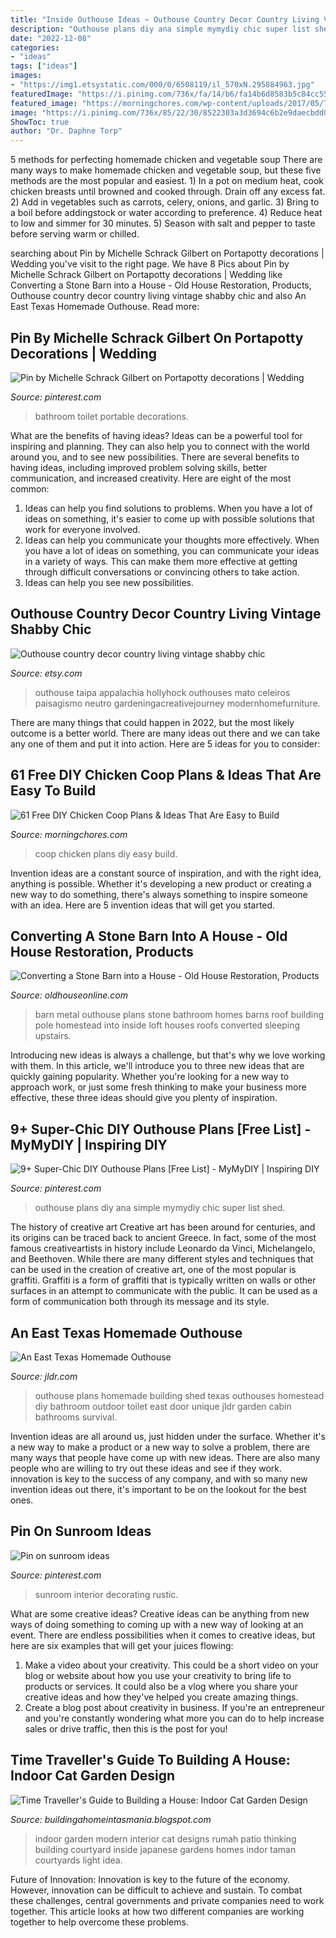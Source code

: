 ```yaml
---
title: "Inside Outhouse Ideas ~ Outhouse Country Decor Country Living Vintage Shabby Chic"
description: "Outhouse plans diy ana simple mymydiy chic super list shed"
date: "2022-12-08"
categories:
- "ideas"
tags: ["ideas"]
images:
- "https://img1.etsystatic.com/000/0/6508119/il_570xN.295884963.jpg"
featuredImage: "https://i.pinimg.com/736x/fa/14/b6/fa14b6d8583b5c84cc55154eaf208a0b.jpg"
featured_image: "https://morningchores.com/wp-content/uploads/2017/05/The-Poop-Coop.jpg"
image: "https://i.pinimg.com/736x/85/22/30/8522303a3d3694c6b2e9daecbdd0cdd3.jpg"
ShowToc: true
author: "Dr. Daphne Torp"
---
```



5 methods for perfecting homemade chicken and vegetable soup
There are many ways to make homemade chicken and vegetable soup, but these five methods are the most popular and easiest. 1) In a pot on medium heat, cook chicken breasts until browned and cooked through. Drain off any excess fat. 2) Add in vegetables such as carrots, celery, onions, and garlic. 3) Bring to a boil before addingstock or water according to preference. 4) Reduce heat to low and simmer for 30 minutes. 5) Season with salt and pepper to taste before serving warm or chilled.

	

		
searching about Pin by Michelle Schrack Gilbert on Portapotty decorations | Wedding you've visit to the right page. We have 8 Pics about Pin by Michelle Schrack Gilbert on Portapotty decorations | Wedding like Converting a Stone Barn into a House - Old House Restoration, Products, Outhouse country decor country living vintage shabby chic and also An East Texas Homemade Outhouse. Read more:
		
    
## Pin By Michelle Schrack Gilbert On Portapotty Decorations | Wedding

<img loading=lazy src="https://i.pinimg.com/736x/fa/14/b6/fa14b6d8583b5c84cc55154eaf208a0b.jpg" onerror="this.onerror=null;this.src='https://tse3.mm.bing.net/th?id=OIP.yo6owNqPE6YO8r8Ry9OH_AHaJ4&amp;pid=15.1';" alt="Pin by Michelle Schrack Gilbert on Portapotty decorations | Wedding">

_Source: pinterest.com_

>bathroom toilet portable decorations. 

	

What are the benefits of having ideas?
Ideas can be a powerful tool for inspiring and planning. They can also help you to connect with the world around you, and to see new possibilities. There are several benefits to having ideas, including improved problem solving skills, better communication, and increased creativity. Here are eight of the most common: 
1. Ideas can help you find solutions to problems. When you have a lot of ideas on something, it's easier to come up with possible solutions that work for everyone involved.
2. Ideas can help you communicate your thoughts more effectively. When you have a lot of ideas on something, you can communicate your ideas in a variety of ways. This can make them more effective at getting through difficult conversations or convincing others to take action. 
3. Ideas can help you see new possibilities.

    
## Outhouse Country Decor Country Living Vintage Shabby Chic

<img loading=lazy src="https://img1.etsystatic.com/000/0/6508119/il_570xN.295884963.jpg" onerror="this.onerror=null;this.src='https://tse4.mm.bing.net/th?id=OIP.FMtTnjL7OIXVFmIVgOn8zAHaJ4&amp;pid=15.1';" alt="Outhouse country decor country living vintage shabby chic">

_Source: etsy.com_

>outhouse taipa appalachia hollyhock outhouses mato celeiros paisagismo neutro gardeningacreativejourney modernhomefurniture. 

	

There are many things that could happen in 2022, but the most likely outcome is a better world. There are many ideas out there and we can take any one of them and put it into action. Here are 5 ideas for you to consider: 

    
## 61 Free DIY Chicken Coop Plans &amp; Ideas That Are Easy To Build

<img loading=lazy src="https://morningchores.com/wp-content/uploads/2017/05/The-Poop-Coop.jpg" onerror="this.onerror=null;this.src='https://tse4.mm.bing.net/th?id=OIP.phStUFFOQPdSleU6RhYk4AAAAA&amp;pid=15.1';" alt="61 Free DIY Chicken Coop Plans &amp; Ideas That Are Easy to Build">

_Source: morningchores.com_

>coop chicken plans diy easy build. 

	

Invention ideas are a constant source of inspiration, and with the right idea, anything is possible. Whether it's developing a new product or creating a new way to do something, there's always something to inspire someone with an idea. Here are 5 invention ideas that will get you started.

    
## Converting A Stone Barn Into A House - Old House Restoration, Products

<img loading=lazy src="https://www.oldhouseonline.com/.image/t_share/MTQ0NDY3MDA3Mzc2MzM2MTg2/converted-stone-barn-outhouse-bathroom.jpg" onerror="this.onerror=null;this.src='https://tse4.mm.bing.net/th?id=OIP.RZ0vE-CdJyozcZPGX5yILQHaJ5&amp;pid=15.1';" alt="Converting a Stone Barn into a House - Old House Restoration, Products">

_Source: oldhouseonline.com_

>barn metal outhouse plans stone bathroom homes barns roof building pole homestead into inside loft houses roofs converted sleeping upstairs. 

	

Introducing new ideas is always a challenge, but that's why we love working with them. In this article, we'll introduce you to three new ideas that are quickly gaining popularity. Whether you're looking for a new way to approach work, or just some fresh thinking to make your business more effective, these three ideas should give you plenty of inspiration.

    
## 9+ Super-Chic DIY Outhouse Plans [Free List] - MyMyDIY | Inspiring DIY

<img loading=lazy src="https://i.pinimg.com/736x/85/22/30/8522303a3d3694c6b2e9daecbdd0cdd3.jpg" onerror="this.onerror=null;this.src='https://tse1.mm.bing.net/th?id=OIP.DR33IDJmFQzFb-q6utGu8gHaLH&amp;pid=15.1';" alt="9+ Super-Chic DIY Outhouse Plans [Free List] - MyMyDIY | Inspiring DIY">

_Source: pinterest.com_

>outhouse plans diy ana simple mymydiy chic super list shed. 

	

The history of creative art
Creative art has been around for centuries, and its origins can be traced back to ancient Greece. In fact, some of the most famous creativeartists in history include Leonardo da Vinci, Michelangelo, and Beethoven. While there are many different styles and techniques that can be used in the creation of creative art, one of the most popular is graffiti. Graffiti is a form of graffiti that is typically written on walls or other surfaces in an attempt to communicate with the public. It can be used as a form of communication both through its message and its style.

    
## An East Texas Homemade Outhouse

<img loading=lazy src="http://www.jldr.com/texastarin2oh.jpg" onerror="this.onerror=null;this.src='https://tse3.mm.bing.net/th?id=OIP.ktpc2xehIXja5xLK1xh9dgAAAA&amp;pid=15.1';" alt="An East Texas Homemade Outhouse">

_Source: jldr.com_

>outhouse plans homemade building shed texas outhouses homestead diy bathroom outdoor toilet east door unique jldr garden cabin bathrooms survival. 

	

Invention ideas are all around us, just hidden under the surface. Whether it's a new way to make a product or a new way to solve a problem, there are many ways that people have come up with new ideas. There are also many people who are willing to try out these ideas and see if they work. innovation is key to the success of any company, and with so many new invention ideas out there, it's important to be on the lookout for the best ones.

    
## Pin On Sunroom Ideas

<img loading=lazy src="https://i.pinimg.com/736x/8a/cc/1d/8acc1d31c33ce9d444201c03d8852eca--interior-ideas-rustic-sunroom-decorating.jpg" onerror="this.onerror=null;this.src='https://tse3.mm.bing.net/th?id=OIP.OJCu5TRRoFYCwWbPMTdvjAHaFU&amp;pid=15.1';" alt="Pin on sunroom ideas">

_Source: pinterest.com_

>sunroom interior decorating rustic. 

	

What are some creative ideas?
Creative ideas can be anything from new ways of doing something to coming up with a new way of looking at an event. There are endless possibilities when it comes to creative ideas, but here are six examples that will get your juices flowing: 
1. Make a video about your creativity. This could be a short video on your blog or website about how you use your creativity to bring life to products or services. It could also be a vlog where you share your creative ideas and how they've helped you create amazing things. 
2. Create a blog post about creativity in business. If you're an entrepreneur and you're constantly wondering what more you can do to help increase sales or drive traffic, then this is the post for you!

    
## Time Traveller&#039;s Guide To Building A House: Indoor Cat Garden Design

<img loading=lazy src="http://3.bp.blogspot.com/-f_CydFq2D9U/UkKiyw2YXoI/AAAAAAAAAak/tlNz0exitME/s1600/Modern-House-Design-with-Beautiful-Wall-Details-in-India-Indoor-Garden-800x765.jpg" onerror="this.onerror=null;this.src='https://tse4.mm.bing.net/th?id=OIP.mlCx1K2enYNWcI5pYD_0cwHaHF&amp;pid=15.1';" alt="Time Traveller&#039;s Guide to Building a House: Indoor Cat Garden Design">

_Source: buildingahomeintasmania.blogspot.com_

>indoor garden modern interior cat designs rumah patio thinking building courtyard inside japanese gardens homes indor taman courtyards light idea. 

	

Future of Innovation:
Innovation is key to the future of the economy. However, innovation can be difficult to achieve and sustain. To combat these challenges, central governments and private companies need to work together. This article looks at how two different companies are working together to help overcome these problems.

